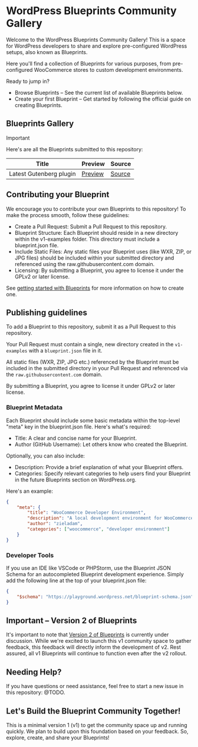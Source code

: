 # WordPress Blueprints Community Gallery

Welcome to the WordPress Blueprints Community Gallery!
This is a space for WordPress developers to share and explore pre-configured WordPress setups, also known as Blueprints.

Here you'll find a collection of Blueprints for various purposes, from pre-configured WooCommerce stores to custom development environments.

Ready to jump in?

* Browse Blueprints – See the current list of available Blueprints below.
* Create your first Blueprint – Get started by following the official guide on creating Blueprints.

## Blueprints Gallery

> [!IMPORTANT]  
> Here's are all the Blueprints submitted to this repository:

| Title                   | Preview                                                                                                                                                            | Source                                                                                                  |
| -----                   | -------                                                                                                                                                            | ------                                                                                                  |
| Latest Gutenberg plugin | [Preview](https://playground.wordpress.net/?blueprint-url=https://raw.githubusercontent.com/adamziel/blueprints/trunk/v1-examples/latest-gutenberg/blueprint.json) | [Source](https://github.com/adamziel/blueprints/blob/trunk/v1-examples/latest-gutenberg/blueprint.json) |

## Contributing your Blueprint

We encourage you to contribute your own Blueprints to this repository! To make the process smooth, follow these guidelines:

* Create a Pull Request: Submit a Pull Request to this repository.
* Blueprint Structure: Each Blueprint should reside in a new directory within the v1-examples folder. This directory must include a blueprint.json file.
* Include Static Files: Any static files your Blueprint uses (like WXR, ZIP, or JPG files) should be included within your submitted directory and referenced using the raw.githubusercontent.com domain.
* Licensing: By submitting a Blueprint, you agree to license it under the GPLv2 or later license.

See [getting started with Blueprints](https://w.org/@TODO) for more information on how to create one.

## Publishing guidelines

To add a Blueprint to this repository, submit it as a Pull Request to this repository.

Your Pull Request must contain a single, new directory created in the `v1-examples` with a `blueprint.json` file in it.

All static files (WXR, ZIP, JPG etc.) referenced by the Blueprint must be included in the submitted directory in your Pull Request and referenced via the `raw.githubusercontent.com` domain.

By submitting a Blueprint, you agree to license it under GPLv2 or later license.

### Blueprint Metadata

Each Blueprint should include some basic metadata within the top-level "meta" key in the blueprint.json file. Here's what's required:

* Title: A clear and concise name for your Blueprint.
* Author (GitHub Username): Let others know who created the Blueprint.

Optionally, you can also include:

* Description: Provide a brief explanation of what your Blueprint offers.
* Categories: Specify relevant categories to help users find your Blueprint in the future Blueprints section on WordPress.org.

Here's an example:

```json
{
    "meta": {
        "title": "WooCommerce Developer Environment",
        "description": "A local development environment for WooCommerce that includes WP-CLI.",
        "author": "zieladam",
        "categories": ["woocommerce", "developer environment"]
    }
}
```

### Developer Tools

If you use an IDE like VSCode or PHPStorm, use the Blueprint JSON Schema for an autocompleted Blueprint development experience. Simply add the following line at the top of your blueprint.json file:

```json
{
    "$schema": "https://playground.wordpress.net/blueprint-schema.json"
}
```

## Important – Version 2 of Blueprints

It's important to note that [Version 2 of Blueprints](https://github.com/WordPress/blueprints/issues/6) is currently under discussion. While we're excited to launch this v1 community space to gather feedback, this feedback will directly inform the development of v2. Rest assured, all v1 Blueprints will continue to function even after the v2 rollout.

## Needing Help?

If you have questions or need assistance, feel free to start a new issue in this repository: @TODO.

## Let's Build the Blueprint Community Together!

This is a minimal version 1 (v1) to get the community space up and running quickly. We plan to build upon this foundation based on your feedback. So, explore, create, and share your Blueprints!
